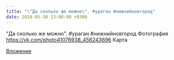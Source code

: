 ```yaml
---
title: "\"Да сколько же можно\". #ураган #нижнийновгород"
date: 2018-05-30 13:08:00 +0300
---
```


"Да сколько же можно". #ураган #нижнийновгород
Фотография
https://vk.com/photo41076938_456243696
Карта

[Вложение](https://vk.com/photo41076938_456243696)
